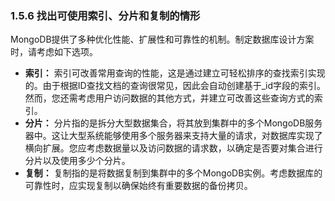 ### 1.5.6 找出可使用索引、分片和复制的情形

MongoDB提供了多种优化性能、扩展性和可靠性的机制。制定数据库设计方案时，请考虑如下选项。

+ **索引：** 索引可改善常用查询的性能，这是通过建立可轻松排序的查找索引实现的。由于根据ID查找文档的查询很常见，因此会自动创建基于_id字段的索引。然而，您还需考虑用户访问数据的其他方式，并建立可改善这些查询方式的索引。
+ **分片：** 分片指的是拆分大型数据集合，将其放到集群中的多个MongoDB服务器中。这让大型系统能够使用多个服务器来支持大量的请求，对数据库实现了横向扩展。您应考虑数据量以及访问数据的请求数，以确定是否要对集合进行分片以及使用多少个分片。
+ **复制：** 复制指的是将数据复制到集群中的多个MongoDB实例。考虑数据库的可靠性时，应实现复制以确保始终有重要数据的备份拷贝。

